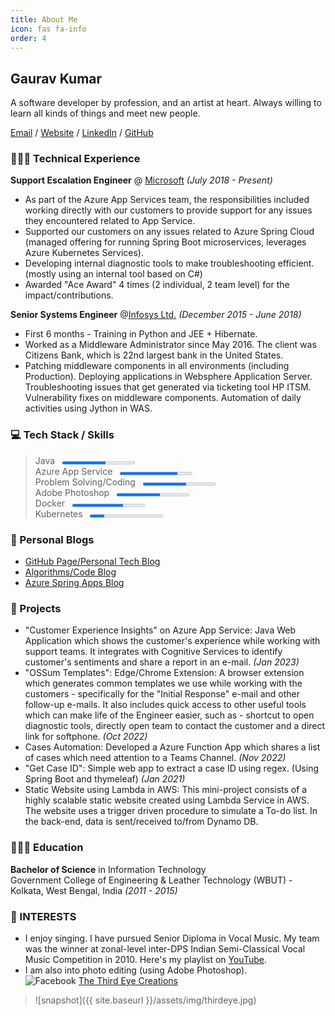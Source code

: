 ```yaml
---
title: About Me
icon: fas fa-info
order: 4
---
```


## Gaurav Kumar

A software developer by profession, and an artist at heart. Always willing to learn all kinds of things and meet new people.  

[Email](mailto:gkgaurav31@gmail.com) / [Website](https://gkgaurav31.github.io/) / [LinkedIn](https://www.linkedin.com/in/gauk/) / [GitHub](https://github.com/gkgaurav31)  

### 👨🏻‍💻 Technical Experience

**Support Escalation Engineer** @ [Microsoft](https://www.microsoft.com/en-in/) _(July 2018 - Present)_  

- As part of the Azure App Services team, the responsibilities included working directly with our customers to provide support for any issues they encountered related to App Service.
- Supported our customers on any issues related to Azure Spring Cloud (managed offering for running Spring Boot microservices, leverages Azure Kubernetes Services).
- Developing internal diagnostic tools to make troubleshooting efficient. (mostly using an internal tool based on C#)
- Awarded "Ace Award" 4 times (2 individual, 2 team level) for the impact/contributions.

**Senior Systems Engineer**   @[Infosys Ltd.](https://www.infosys.com/) _(December 2015 - June 2018)_

- First 6 months - Training in Python and JEE + Hibernate.
- Worked as a Middleware Administrator since May 2016. The client was Citizens Bank, which is 22nd largest bank in the United States.
- Patching middleware components in all environments (including Production). Deploying applications in Websphere Application Server. Troubleshooting issues that get generated via ticketing tool HP ITSM. Vulnerability fixes on middleware components. Automation of daily activities using Jython in WAS.

### :computer: Tech Stack / Skills

> Java &nbsp; <progress max="100" value="60" style="width: 25%; height: 10px;"></progress>  
> Azure App Service &nbsp; <progress max="100" value="80" style="width: 25%; height: 10px;"></progress>  
> Problem Solving/Coding &nbsp; <progress max="100" value="60" style="width: 25%; height: 10px;"></progress>  
> Adobe Photoshop &nbsp; <progress max="100" value="60" style="width: 25%; height: 10px;"></progress>  
> Docker &nbsp; <progress max="100" value="70" style="width: 25%; height: 10px;"></progress>  
> Kubernetes &nbsp; <progress max="100" value="20" style="width: 25%; height: 10px;"></progress>  

### :notebook_with_decorative_cover: Personal Blogs

- [GitHub Page/Personal Tech Blog](https://gkgaurav31.github.io/blog/)
- [Algorithms/Code Blog](https://gkgaurav31.github.io/)
- [Azure Spring Apps Blog](https://gkgaurav31.github.io/azure-spring-cloud/)

### :newspaper: Projects

- "Customer Experience Insights" on Azure App Service: Java Web Application which shows the customer's experience while working with support teams. It integrates with Cognitive Services to identify customer's sentiments and share a report in an e-mail. _(Jan 2023)_
- "OSSum Templates": Edge/Chrome Extension: A browser extension which generates common templates we use while working with the customers - specifically for the "Initial Response" e-mail and other follow-up e-mails. It also includes quick access to other useful tools which can make life of the Engineer easier, such as - shortcut to open diagnostic tools, directly open team to contact the customer and a direct link for softphone. _(Oct 2022)_
- Cases Automation: Developed a Azure Function App which shares a list of cases which need attention to a Teams Channel. _(Nov 2022)_
- "Get Case ID": Simple web app to extract a case ID using regex. (Using Spring Boot and thymeleaf) _(Jan 2021)_
- Static Website using Lambda in AWS: This mini-project consists of a highly scalable static website created using Lambda Service in AWS. The website uses a trigger driven procedure to simulate a To-do list. In the back-end, data is sent/received to/from Dynamo DB.

### 👨🏻‍🎓 Education

**Bachelor of Science** in Information Technology  
Government College of Engineering & Leather Technology (WBUT) - Kolkata, West Bengal, India _(2011 - 2015)_

### :musical_score: INTERESTS

- I enjoy singing. I have pursued Senior Diploma in Vocal Music. My team was the winner at zonal-level inter-DPS Indian Semi-Classical Vocal Music Competition in 2010. Here's my playlist on [YouTube](https://www.youtube.com/playlist?list=PLcxMc9zuTCJYXqhsFkTwp89zqV0yMhSii).
- I am also into photo editing (using Adobe Photoshop).  
![Facebook](https://img.shields.io/badge/Facebook-%231877F2.svg?style=for-the-badge&logo=Facebook&logoColor=white)
[The Third Eye Creations](https://www.facebook.com/thethirdeyecreations)  

>![snapshot]({{ site.baseurl }}/assets/img/thirdeye.jpg)

